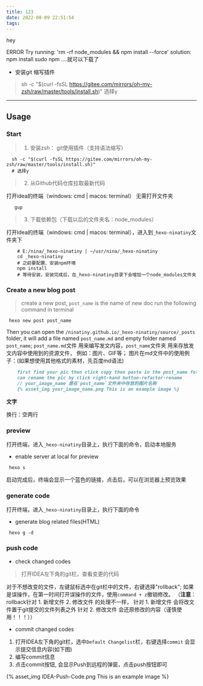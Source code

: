 ```yaml
---
title: 123
date: 2022-08-09 22:51:54
tags:
---
```

hey 



ERROR Try running: 'rm -rf node_modules && npm install --force'
solution: npm install
sudo npm ....就可以下载了

+ 安装git 缩写插件
> sh -c "$(curl -fsSL https://gitee.com/mirrors/oh-my-zsh/raw/master/tools/install.sh)"
选择y
> 

---

## Usage

### Start

> 1. 安装zsh： git使用插件（支持语法缩写）

```shell
  sh -c "$(curl -fsSL https://gitee.com/mirrors/oh-my-zsh/raw/master/tools/install.sh)"
  # 选择y
```

> 2. 从Github代码仓库拉取最新代码

打开idea的终端（windows: cmd | macos: terminal）
无需打开文件夹
```
   gup
```

> 3. 下载依赖包（下载以后的文件夹名：node_modules）

打开Idea的终端（windows: cmd | macos: terminal），进入到`_hexo-ninatiny`文件夹下
```shell
    # E:/nina/_hexo-ninatiny | ~/usr/nina/_hexo-ninatiny
    cd _hexo-ninatiny
    # 之前要配置、安装npm环境
    npm install
    # 等待安装，安装完成后，在_hexo-ninatiny目录下会增加一个node_modules文件夹
```

### Create a new blog post

> create a new post, `post_name` is the name of new doc
  run the following command in terminal
```
 hexo new post post_name
``` 

Then you can open the `/ninatiny.github.io/_hexo-ninatiny/source/_posts` folder,
it will add a file named `post_name.md` and empty folder named `post_name`;
`post_name.md`文件 用来编写发文内容，`post_name`文件夹 用来存放发文内容中使用到的资源文件，
例如：图片、GIF等；
图片在md文件中的使用例子：(如果想使用其他格式的素材，先百度md语法)
```md
    first find your pic then click copy then paste in the post_name folder in IDEA
    can rename the pic by click right-hand button-refactor-rename
    // your_image_name 是在`post_name`文件夹中存放的图片名称
    {% asset_img your_image_name.png This is an example image %}
```

**文字**

换行：空两行

### preview
打开终端，进入`_hexo-ninatiny`目录上，执行下面的命令，启动本地服务
+ enable server at local for preview
```
 hexo s
```

启动完成后，终端会显示一个蓝色的链接，点击后，可以在浏览器上预览效果

### generate code
打开终端，进入`_hexo-ninatiny`目录上，执行下面的命令
+ generate blog related files(HTML)
```
 hexo g -d
```

### push code
+ check changed codes

> 打开IDEA左下角的git栏，查看变更的代码

对于不想改变的文件，左键鼠标选中在git栏中的文件，右键选择"rollback";
如果是误操作，在第一时间打开误操作的文件，使用`command + z`撤销修改。
（**注意**：rollback针对 1. 新增文件 2. 修改文件 的处理不一样，
 针对 1. 新增文件 会将改文件置于git提交的文件列表之外
 针对 2. 修改文件 会还原修改的内容（谨慎使用！！！））

+ commit changed codes
1. 打开IDEA左下角的git栏，选中`Default Changelist`栏，右键选择`commit`
   会显示提交信息内容(如下图)
2. 编写commit信息
3. 点击commit按钮, 会显示Push到远程的弹窗，点击push按钮即可

{% asset_img IDEA-Push-Code.png This is an example image %}